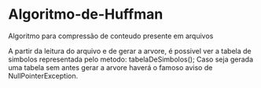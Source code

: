 # Algoritmo-de-Huffman
Algoritmo para compressão de conteudo presente em arquivos

A partir da leitura do arquivo e de gerar a arvore, é possivel ver a tabela de simbolos representada pelo metodo: tabelaDeSimbolos();
Caso seja gerada uma tabela sem antes gerar a arvore haverá o famoso aviso de NullPointerException.
